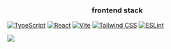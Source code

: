 
<h3 align="center">frontend stack</h3>


[![TypeScript](https://img.shields.io/badge/typescript-3178c6?style=for-the-badge&logo=typescript&logoColor=ffffff)](https://www.typescriptlang.org/)
[![React](https://img.shields.io/badge/react-23272f?style=for-the-badge&logo=react)](https://reactjs.org/)
[![Vite](https://img.shields.io/badge/vite-646cff?style=for-the-badge&logo=vite&logoColor=ffffff)](https://vitejs.dev/)
[![Tailwind CSS](https://shields.io/badge/tailwind%20css-38bdf8?style=for-the-badge&logo=tailwindcss&logoColor=ffffff)](https://tailwindcss.com/)
[![ESLint](https://shields.io/badge/eslint-4b32c3?style=for-the-badge&logo=eslint&logoColor=ffffff)](https://eslint.org/)


<p>
  <a href="https://skillicons.dev">
    <img src="https://skillicons.dev/icons?i=redux,js,vite,nodejs,nextjs,nestjs,linux,mysql,mongodb,docker,firebase,bash,&theme=dark&perline=13" />
  </a>
</p>
